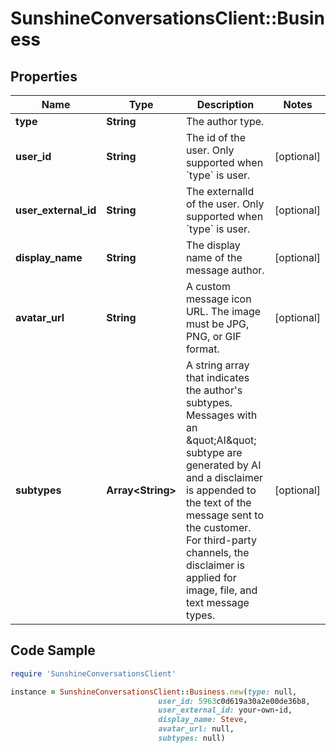 # SunshineConversationsClient::Business

## Properties

Name | Type | Description | Notes
------------ | ------------- | ------------- | -------------
**type** | **String** | The author type. | 
**user_id** | **String** | The id of the user. Only supported when &#x60;type&#x60; is user. | [optional] 
**user_external_id** | **String** | The externalId of the user. Only supported when &#x60;type&#x60; is user. | [optional] 
**display_name** | **String** | The display name of the message author. | [optional] 
**avatar_url** | **String** | A custom message icon URL. The image must be JPG, PNG, or GIF format. | [optional] 
**subtypes** | **Array&lt;String&gt;** | A string array that indicates the author&#39;s subtypes. Messages with an \&quot;AI\&quot; subtype are generated by AI  and a disclaimer is appended to the text of the message sent to the customer. For third-party channels,  the disclaimer is applied for image, file, and text message types.  | [optional] 

## Code Sample

```ruby
require 'SunshineConversationsClient'

instance = SunshineConversationsClient::Business.new(type: null,
                                 user_id: 5963c0d619a30a2e00de36b8,
                                 user_external_id: your-own-id,
                                 display_name: Steve,
                                 avatar_url: null,
                                 subtypes: null)
```


